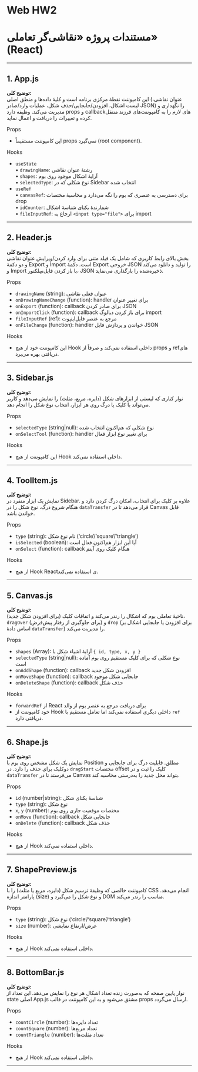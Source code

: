 # Web HW2
# مستندات پروژه «نقاشی‌گر تعاملی» (React)

---

## 1. App.js

**توضیح کلی:**  
این کامپوننت نقطهٔ مرکزی برنامه است و کلیهٔ داده‌ها و منطق اصلی (عنوان نقاشی، لیست اشکال، افزودن/جابجایی/حذف شکل، عملیات وارد/صادر JSON) را نگهداری و مدیریت می‌کند. وظیفه دارد props و callbackهای لازم را به کامپوننت‌های فرزند منتقل کرده و تغییرات را دریافت و اعمال نماید.

Props  
- این کامپوننت مستقیماً props نمی‌گیرد (‌root component‌).

Hooks  
- `useState`  
  • `drawingName`: رشتهٔ عنوان نقاشی  
  • `shapes`: آرایهٔ اشکال موجود روی بوم  
  • `selectedType`: نوع شکلی که در Sidebar انتخاب شده  
- `useRef`  
  • `canvasRef`: برای دسترسی به عنصری که بوم را نگه می‌دارد و محاسبهٔ مختصات drop  
  • `idCounter`: شمارندهٔ یکتای شناسهٔ اشکال  
  • `fileInputRef`: ارجاع به `<input type="file">` برای import  

---

## 2. Header.js

**توضیح کلی:**  
بخش بالای رابط کاربری که شامل یک فیلد متنی برای وارد کردن/ویرایش عنوان نقاشی و دو دکمهٔ Export و Import است. دکمهٔ Export خروجی JSON را تولید و دانلود می‌کند و Import با باز کردن فایل‌سِلکتور، JSON ذخیره‌شده را بارگذاری می‌نماید.

Props  
- `drawingName` (string): عنوان فعلی نقاشی  
- `onDrawingNameChange` (function): handler برای تغییر عنوان  
- `onExport` (function): callback برای صادر کردن JSON  
- `onImportClick` (function): callback برای باز کردن دیالوگ import  
- `fileInputRef` (ref): مرجع به عنصر فایل‌اینپوت  
- `onFileChange` (function): handler خواندن و پردازش فایل JSON  

Hooks  
- این کامپوننت خود از هیچ Hook داخلی استفاده نمی‌کند و صرفاً از props و refهای دریافتی بهره می‌برد.

---

## 3. Sidebar.js

**توضیح کلی:**  
نوار کناری که لیستی از ابزارهای شکل (دایره، مربع، مثلث) را نمایش می‌دهد و کاربر می‌تواند با کلیک یا درگ روی هر ابزار، انتخاب نوع شکل را انجام دهد.

Props  
- `selectedType` (string|null): نوع شکلی که هم‌اکنون انتخاب شده  
- `onSelectTool` (function): handler برای تغییر نوع ابزار فعال  

Hooks  
- این کامپوننت از هیچ Hook داخلی استفاده نمی‌کند.

---

## 4. ToolItem.js

**توضیح کلی:**  
نمایش یک ابزار منفرد در Sidebar. علاوه بر کلیک برای انتخاب، امکان درگ کردن دارد و هنگام شروع درگ، نوع شکل را در `dataTransfer` قرار می‌دهد تا در Canvas قابل خواندن باشد.

Props  
- `type` (string): نام نوع شکل (‘circle’/‘square’/‘triangle’)  
- `isSelected` (boolean): آیا این ابزار هم‌اکنون فعال است  
- `onSelect` (function): callback هنگام کلیک روی آیتم  

Hooks  
- از هیچ Hook Reactی استفاده نمی‌کند.

---

## 5. Canvas.js

**توضیح کلی:**  
ناحیهٔ تعاملی بوم که اشکال را رندر می‌کند و اتفاقات کلیک (برای افزودن شکل جدید)، `dragOver` (برای جلوگیری از رفتار پیش‌فرض) و `drop` (برای افزودن یا جابجایی اشکال بر اساس دادهٔ `dataTransfer`) را مدیریت می‌کند.

Props  
- `shapes` (Array): آرایهٔ اشیاء شکل با `{ id, type, x, y }`  
- `selectedType` (string|null): نوع شکلی که برای کلیک مستقیم روی بوم آماده است  
- `onAddShape` (function): callback افزودن شکل جدید  
- `onMoveShape` (function): callback جابجایی شکل موجود  
- `onDeleteShape` (function): callback حذف شکل  

Hooks  
- `forwardRef` از React برای دریافت مرجع به عنصر بوم از والد  
- خود کامپوننت از Hook داخلی دیگری استفاده نمی‌کند اما تعامل مستقیم با `ref` دریافتی دارد.

---

## 6. Shape.js

**توضیح کلی:**  
نمایش یک شکل مشخص روی بوم با Position مطلق. قابلیت درگ برای جابجایی و دوکلیک برای حذف را دارد. در `dragStart` مختصات offset کلیک را ثبت و در `dataTransfer` می‌فرستد تا در Canvas بتواند محل جدید را به‌درستی محاسبه کند.

Props  
- `id` (number|string): شناسهٔ یکتای شکل  
- `type` (string): نوع شکل  
- `x`, `y` (number): مختصات موقعیت جاری روی بوم  
- `onMove` (function): callback جابجایی شکل  
- `onDelete` (function): callback حذف شکل  

Hooks  
- از هیچ Hook داخلی استفاده نمی‌کند.

---

## 7. ShapePreview.js

**توضیح کلی:**  
کامپوننت خالصی که وظیفهٔ ترسیم شکل (دایره، مربع یا مثلث) را با CSS انجام می‌دهد. پارامتر اندازه (size) و نوع شکل را می‌گیرد و DOM مناسب را رندر می‌کند.

Props  
- `type` (string): نوع شکل (‘circle’/‘square’/‘triangle’)  
- `size` (number): عرض/ارتفاع نمایشی  

Hooks  
- از هیچ Hook داخلی استفاده نمی‌کند.

---

## 8. BottomBar.js

**توضیح کلی:**  
نوار پایین صفحه که به‌صورت زنده تعداد اشکال هر نوع را نمایش می‌دهد. این تعداد از state اصلی App.js مشتق می‌شود و به این کامپوننت در قالب props ارسال می‌گردد.

Props  
- `countCircle` (number): تعداد دایره‌ها  
- `countSquare` (number): تعداد مربع‌ها  
- `countTriangle` (number): تعداد مثلث‌ها  

Hooks  
- از هیچ Hook داخلی استفاده نمی‌کند.

---
